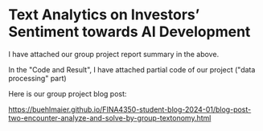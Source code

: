 # Text Analytics on Investors’ Sentiment towards AI Development


I have attached our group project report summary in the above.

In the "Code and Result", I have attached partial code of our project ("data processing" part)


Here is our group project blog post:

https://buehlmaier.github.io/FINA4350-student-blog-2024-01/blog-post-two-encounter-analyze-and-solve-by-group-textonomy.html
